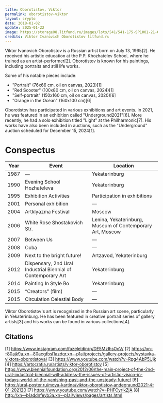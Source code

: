 ```yaml
---
title: Oborotistov, Viktor
permalink: oborotistov-viktor
layout: crypto
date: 2018-01-02
update: 2025-01-22
image: https://storage08.litfund.ru/images/lots/541/541-175-SP1001-21-Oborotistov-Viktor_Zelenij-futbol_2013-1.jpg
credits: Viktor Ivanovich Oborotistov litfund.ru
---
```


Viktor Ivanovich Oborotistov is a Russian artist born on July 13, 1965[2]. He received his artistic education at the P.P. Khozhatelev School, where he trained as an artist-performer[2]. Oborotistov is known for his paintings, including portraits and still life works.

Some of his notable pieces include:

- "Portrait" (76x66 cm, oil on canvas, 2023)[1]
- "Red Scooter" (100x80 cm, oil on canvas, 2024)[1]
- "Self-portrait" (150x160 cm, oil on canvas, 2020)[6]
- "Orange in the Ocean" (160x100 cm)[6]

Oborotistov has participated in various exhibitions and art events. In 2021, he was featured in an exhibition called "Underground2021"[6]. More recently, he had a solo exhibition titled "Light" at the Philharmonic[7]. His works have also been included in auctions, such as the "Underground" auction scheduled for December 15, 2024[1].

# Conspectus

| Year  | Event | Location |
|-------|------------------------------|-----------------------------|
| 1987  | — | Yekaterinburg |
| 1990  | Evening School Hozhateleva | Yekaterinburg |
| 1995  | Exhibition Activities | Participation in exhibitions |
| 2001  | Personal exhibition | — |
| 2004  | Artklyazma Festival | Moscow |
| 2006  | White Rose Shostakovich Str. | Lenina, Yekaterinburg, Museum of Contemporary Art, Moscow |
| 2007  | Between Us | — |
| 2008  | Cuba | — |
| 2009  | Next to the bright future! | Artzavod, Yekaterinburg |
| 2012  | Dispensary, 2nd Ural Industrial Biennial of Contemporary Art | Yekaterinburg |
| 2014  | Painting In Style Bo | Yekaterinburg |
| 2015  | “Creators” (film) | — |
| 2015  | Circulation Celestial Body | — |

Viktor Oborotistov's art is recognized in the Russian art scene, particularly in Yekaterinburg. He has been featured in creative portrait series of gallery artists[3] and his works can be found in various collections[4].

## Citations

[1] https://www.instagram.com/fazeletdin/p/DE5MzIhsOoV/
[2] https://xn--80ajk9a.xn--80acgfbsl1azdqr.xn--p1ai/projects/gallery-projects/vystavka-viktora-oborotistova/
[3] https://www.youtube.com/watch?v=Rpg4AbP5Ujk
[4] https://artocratia.ru/artists/viktor-oborotistov
[5] https://www.biennialfoundation.org/2012/06/the-main-project-of-the-2nd-ural-industrial-biennial-will-address-the-issues-of-artistic-vision-in-todays-world-of-the-vanishing-past-and-the-unsteady-future/
[6] https://ural-poster.ru/moya-kartina/viktor-oborotistov-andegraund2021-4-01-202120
[7] https://www.youtube.com/watch?v=PHFCyrlkZjA
[8] http://xn--b1addnfeyb3a.xn--p1ai/views/pages/artists.html
